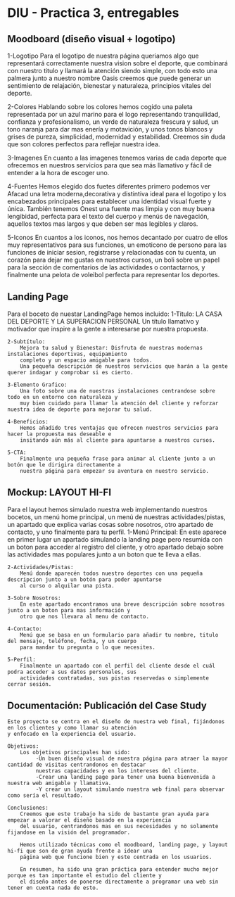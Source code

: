 # DIU - Practica 3, entregables

## Moodboard (diseño visual + logotipo)   
 1-Logotipo
    Para el logotipo de nuestra página queriamos algo que representará correctamente nuestra vision 
    sobre el deporte, que combinará con nuestro titulo y llamará la atención siendo simple, con todo
    esto una palmera junto a nuestro nombre Oasis creemos que puede generar un sentimiento de relajación,
    bienestar y naturaleza, principios vitales del deporte.

2-Colores
    Hablando sobre los colores hemos cogido una paleta representada por un azul marino para el logo
    representando tranquilidad, confianza y profesionalismo, un verde de naturaleza frescura y salud,
    un tono naranja para dar mas enería y motavición, y unos tonos blancos y grises de pureza, simplicidad,
    modernidad y estabilidad. Creemos sin duda que son colores perfectos para reflejar nuestra idea.

3-Imagenes
    En cuanto a las imagenes tenemos varias de cada deporte que ofrecemos en nuestros servicios para que
    sea más llamativo y fácil de entender a la hora de escoger uno.

4-Fuentes
    Hemos elegido dos fuetes diferentes primero podemos ver Afacad una letra moderna,decorativa y 
    distintiva ideal para el logotipo y los encabezados principales para establecer una identidad visual fuerte y única.
    También tenemos Onest una fuente mas limpia y con muy buena lengibidad, perfecta para el texto del 
    cuerpo y menús de navegación, aquellos textos mas largos y que deben ser mas legibles y claros.

5-Iconos
    En cuantos a los iconos, nos hemos decantado por cuatro de ellos muy representativos para sus funciones,
    un emoticono de persono para las funciones de iniciar sesion, registrarse y relacionadas con tu cuenta, 
    un corazón para dejar me gustas en nuestros cursos, un boli sobre un papel para la sección de comentarios 
    de las actividades o contactarnos, y finalmente una pelota de voleibol perfecta para representar los deportes.

## Landing Page
Para el boceto de nuestar LandingPage hemos incluido: 
    1-Titulo:
        LA CASA DEL DEPORTE Y LA SUPERACION PERSONAL
        Un título llamativo y motivador que inspire a la gente a interesarse por nuestra propuesta.

    2-Subtítulo:
        Mejora tu salud y Bienestar: Disfruta de nuestras modernas instalaciones deportivas, equipamiento 
        completo y un espacio amigable para todos.
        Una pequeña descripción de nuestros servicios que harán a la gente querer indagar y comprobar si es cierto.

    3-Elemento Grafico:
        Una foto sobre una de nuestras instalaciones centrandose sobre todo en un entorno con naturaleza y 
        muy bien cuidado para llamar la atención del cliente y reforzar nuestra idea de deporte para mejorar tu salud.

    4-Beneficios:
        Hemos añadido tres ventajas que ofrecen nuestros servicios para hacer la propuesta mas deseable e 
        insitando aún más al cliente para apuntarse a nuestros cursos.

    5-CTA:
        Finalmente una pequeña frase para animar al cliente junto a un botón que le dirigira directamente a 
        nuestra página para empezar su aventura en nuestro servicio.

## Mockup: LAYOUT HI-FI
Para el layout hemos simulado nuestra web implementando nuestros bocetos, un menú home principal, un menú de 
nuestras actividades/pistas, un apartado que explica varias cosas sobre nosotros, otro apartado de contacto, 
y uno finalmente para tu perfil.
    1-Menú Principal:
        En este aparece en primer lugar un apartado simulando la landing page pero resumida con un boton para 
        acceder al registro del cliente, y otro apartado debajo sobre las actividades mas populares junto a un 
        boton que te lleva a ellas.
    
    2-Actividades/Pistas:
        Menú donde aparecén todos nuestro deportes con una pequeña descripcion junto a un botón para poder apuntarse 
        al curso o alquilar una pista.

    3-Sobre Nosotros:
        En este apartado encontramos una breve descripción sobre nosotros junto a un boton para mas información y 
        otro que nos llevara al menu de contacto.

    4-Contacto:
        Menú que se basa en un formulario para añadir tu nombre, titulo del mensaje, teléfono, fecha, y un cuerpo 
        para mandar tu pregunta o lo que necesites.

    5-Perfil:
        Finalmente un apartado con el perfil del cliente desde el cuál podra acceder a sus datos personales, sus 
        actividades contratadas, sus pistas reservedas o simplemente cerrar sesión.

## Documentación: Publicación del Case Study
    Este proyecto se centra en el diseño de nuestra web final, fijándonos en los clientes y como llamar su atención 
    y enfocado en la experiencia del usuario.

    Objetivos:
        Los objetivos principales han sido:
             -Un buen diseño visual de nuestra página para atraer la mayor cantidad de visitas centrandonos en destacar 
             nuestras capacidades y en los intereses del cliente.
             -Crear una landing page para tener una buena bienvenida a nuestra web amigable y llamativa.
             -Y crear un layout simulando nuestra web final para observar como sería el resultado.

    Conclusiones:
        Creemos que este trabajo ha sido de bastante gran ayuda para empezar a valorar el diseño basado en la experiencia 
        del usuario, centrandonos mas en sus necesidades y no solamente fijandose en la visión del programador.
        
        Hemos utilizado técnicas como el moodboard, landing page, y layout hi-fi que son de gran ayuda frente a idear una 
        página web que funcione bien y este centrada en los usuarios.

        En resumen, ha sido una gran práctica para entender mucho mejor porque es tan importante el estudio del cliente y 
        el diseño antes de ponerse directamente a programar una web sin tener en cuenta nada de esto.


 
